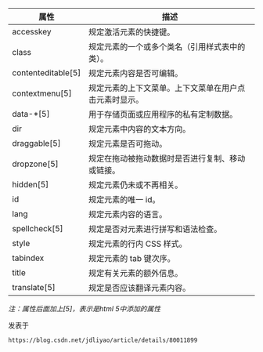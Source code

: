 | 属性               | 描述                                                   |
| ------------------ | ------------------------------------------------------ |
| accesskey          | 规定激活元素的快捷键。                                 |
| class              | 规定元素的一个或多个类名（引用样式表中的类）。         |
| contenteditable[5] | 规定元素内容是否可编辑。                               |
| contextmenu[5]     | 规定元素的上下文菜单。上下文菜单在用户点击元素时显示。 |
| data-*[5]          | 用于存储页面或应用程序的私有定制数据。                 |
| dir                | 规定元素中内容的文本方向。                             |
| draggable[5]       | 规定元素是否可拖动。                                   |
| dropzone[5]        | 规定在拖动被拖动数据时是否进行复制、移动或链接。       |
| hidden[5]          | 规定元素仍未或不再相关。                               |
| id                 | 规定元素的唯一 id。                                    |
| lang               | 规定元素内容的语言。                                   |
| spellcheck[5]      | 规定是否对元素进行拼写和语法检查。                     |
| style              | 规定元素的行内 CSS 样式。                              |
| tabindex           | 规定元素的 tab 键次序。                                |
| title              | 规定有关元素的额外信息。                               |
| translate[5]       | 规定是否应该翻译元素内容。                             |

*注：属性后面加上[5]，表示是html 5中添加的属性* 

发表于

```
https://blog.csdn.net/jdliyao/article/details/80011899
```

